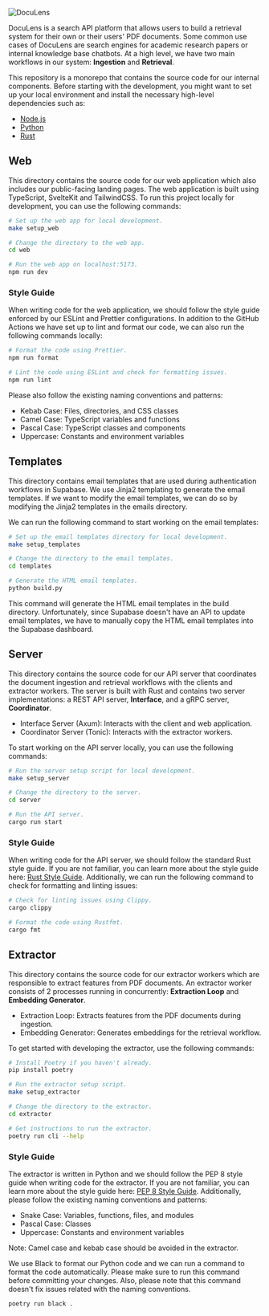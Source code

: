 ![DocuLens](https://doculens-assets.s3.amazonaws.com/banners/logo.png)

DocuLens is a search API platform that allows users to build a retrieval system
for their own or their users' PDF documents. Some common use cases of DocuLens
are search engines for academic research papers or internal knowledge base
chatbots. At a high level, we have two main workflows in our system:
**Ingestion** and **Retrieval**.

This repository is a monorepo that contains the source code for our internal
components. Before starting with the development, you might want to set up your
local environment and install the necessary high-level dependencies such as:

- [Node.js](https://nodejs.org/en/download/package-manager)
- [Python](https://python.org/downloads)
- [Rust](https://rust-lang.org/tools/install)

<!-- Add project components and their documentations below -->

## Web

This directory contains the source code for our web application which also
includes our public-facing landing pages. The web application is built using
TypeScript, SvelteKit and TailwindCSS. To run this project locally for
development, you can use the following commands:

```bash
# Set up the web app for local development.
make setup_web

# Change the directory to the web app.
cd web

# Run the web app on localhost:5173.
npm run dev
```

### Style Guide

When writing code for the web application, we should follow the style guide
enforced by our ESLint and Prettier configurations. In addition to the GitHub
Actions we have set up to lint and format our code, we can also run the
following commands locally:

```bash
# Format the code using Prettier.
npm run format

# Lint the code using ESLint and check for formatting issues.
npm run lint
```

Please also follow the existing naming conventions and patterns:

- Kebab Case: Files, directories, and CSS classes
- Camel Case: TypeScript variables and functions
- Pascal Case: TypeScript classes and components
- Uppercase: Constants and environment variables

## Templates

This directory contains email templates that are used during authentication
workflows in Supabase. We use Jinja2 templating to generate the email templates.
If we want to modify the email templates, we can do so by modifying the Jinja2
templates in the emails directory.

We can run the following command to start working on the email templates:

```bash
# Set up the email templates directory for local development.
make setup_templates

# Change the directory to the email templates.
cd templates

# Generate the HTML email templates.
python build.py
```

This command will generate the HTML email templates in the build directory.
Unfortunately, since Supabase doesn't have an API to update email templates, we
have to manually copy the HTML email templates into the Supabase dashboard.

## Server

This directory contains the source code for our API server that coordinates the
document ingestion and retrieval workflows with the clients and extractor
workers. The server is built with Rust and contains two server implementations:
a REST API server, **Interface**, and a gRPC server, **Coordinator**.

- Interface Server (Axum): Interacts with the client and web application.
- Coordinator Server (Tonic): Interacts with the extractor workers.

To start working on the API server locally, you can use the following commands:

```bash
# Run the server setup script for local development.
make setup_server

# Change the directory to the server.
cd server

# Run the API server.
cargo run start
```

### Style Guide

When writing code for the API server, we should follow the standard Rust style
guide. If you are not familiar, you can learn more about the style guide here:
[Rust Style Guide](https://doc.rust-lang.org/style-guide). Additionally, we can
run the following command to check for formatting and linting issues:

```bash
# Check for linting issues using Clippy.
cargo clippy

# Format the code using Rustfmt.
cargo fmt
```

## Extractor

This directory contains the source code for our extractor workers which are
responsible to extract features from PDF documents. An extractor worker consists
of 2 processes running in concurrently: **Extraction Loop** and **Embedding
Generator**.

- Extraction Loop: Extracts features from the PDF documents during ingestion.
- Embedding Generator: Generates embeddings for the retrieval workflow.

To get started with developing the extractor, use the following commands:

```bash
# Install Poetry if you haven't already.
pip install poetry

# Run the extractor setup script.
make setup_extractor

# Change the directory to the extractor.
cd extractor

# Get instructions to run the extractor.
poetry run cli --help
```

### Style Guide

The extractor is written in Python and we should follow the PEP 8 style guide
when writing code for the extractor. If you are not familiar, you can learn more
about the style guide here: [PEP 8 Style Guide](https://pep8.org). Additionally,
please follow the existing naming conventions and patterns:

- Snake Case: Variables, functions, files, and modules
- Pascal Case: Classes
- Uppercase: Constants and environment variables

Note: Camel case and kebab case should be avoided in the extractor.

We use Black to format our Python code and we can run a command to format the
code automatically. Please make sure to run this command before committing your
changes. Also, please note that this command doesn't fix issues related with the
naming conventions.

```bash
poetry run black .
```
